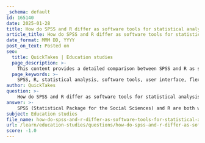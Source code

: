 ```yaml
---
_schema: default
id: 165140
date: 2025-01-28
title: How do SPSS and R differ as software tools for statistical analysis?
article_title: How do SPSS and R differ as software tools for statistical analysis?
date_format: MMM DD, YYYY
post_on_text: Posted on
seo:
  title: QuickTakes | Education studies
  page_description: >-
    This content provides a detailed comparison between SPSS and R as software tools for statistical analysis, highlighting their differences in user interface, flexibility, statistical techniques, cost, community support, and data visualization capabilities.
  page_keywords: >-
    SPSS, R, statistical analysis, software tools, user interface, flexibility, customization, statistical techniques, cost, community support, data visualization
author: QuickTakes
question: >-
    How do SPSS and R differ as software tools for statistical analysis?
answer: >-
    SPSS (Statistical Package for the Social Sciences) and R are both widely used software tools for statistical analysis, but they differ significantly in their design, functionality, and user experience. Here are some key differences:\n\n### 1. **User Interface**\n- **SPSS**: SPSS is known for its user-friendly graphical interface, which allows users to perform statistical analyses through point-and-click operations. This makes it accessible for users who may not have a strong programming background.\n- **R**: R is primarily a programming language and requires users to write code to perform analyses. While RStudio provides an integrated development environment (IDE) that enhances the coding experience, it may have a steeper learning curve for beginners compared to SPSS.\n\n### 2. **Flexibility and Customization**\n- **SPSS**: While SPSS offers a range of built-in statistical procedures, it is less flexible when it comes to customizing analyses or creating new statistical methods. Users are often limited to the options provided within the software.\n- **R**: R is highly flexible and extensible. Users can write their own functions, create custom analyses, and utilize a vast array of packages available through CRAN (Comprehensive R Archive Network) to perform specialized statistical techniques.\n\n### 3. **Statistical Techniques**\n- **SPSS**: SPSS is particularly strong in traditional statistical methods commonly used in social sciences, such as regression analysis, ANOVA, and descriptive statistics. It is often used for survey data analysis.\n- **R**: R supports a broader range of statistical techniques, including advanced methods such as machine learning, time series analysis, and Bayesian statistics. This makes R a preferred choice for researchers and data scientists who require more sophisticated analyses.\n\n### 4. **Cost**\n- **SPSS**: SPSS is a commercial software package, which means it requires a paid license. This can be a barrier for some users, especially in academic settings.\n- **R**: R is open-source and free to use, making it accessible to anyone. This has contributed to its popularity in academia and among data scientists.\n\n### 5. **Community and Support**\n- **SPSS**: SPSS has a dedicated user base and offers customer support through IBM, the company that owns SPSS. However, the community support may not be as extensive as that of R.\n- **R**: R has a large and active community of users and developers. There are numerous online forums, tutorials, and resources available, which can be very helpful for troubleshooting and learning.\n\n### 6. **Data Visualization**\n- **SPSS**: SPSS provides basic data visualization capabilities, but they may not be as advanced or customizable as those available in R.\n- **R**: R excels in data visualization, particularly with packages like ggplot2, which allows users to create highly customizable and complex visualizations.\n\n### Conclusion\nIn summary, SPSS is a user-friendly tool suitable for those who prefer a graphical interface and need to perform standard statistical analyses quickly. In contrast, R offers greater flexibility, a wider range of statistical techniques, and advanced data visualization capabilities, making it a powerful choice for users who are comfortable with programming and require more sophisticated analyses. The choice between SPSS and R ultimately depends on the user's specific needs, background, and the complexity of the analyses they intend to perform.
subject: Education studies
file_name: how-do-spss-and-r-differ-as-software-tools-for-statistical-analysis.md
url: /learn/education-studies/questions/how-do-spss-and-r-differ-as-software-tools-for-statistical-analysis
score: -1.0
---
```


&nbsp;